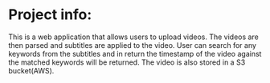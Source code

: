# Project info: 
This is a web application that allows users to upload videos. The videos are then parsed and subtitles are applied to the video. 
User can search for any keywords from  the subtitles and in return the timestamp of the video against the matched keywords will be returned.
The video is also stored in a S3 bucket(AWS).
